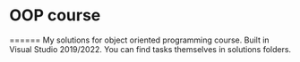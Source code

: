 # OOP course
======
My solutions for object oriented programming course. Built in Visual Studio 2019/2022.
You can find tasks themselves in solutions folders.

